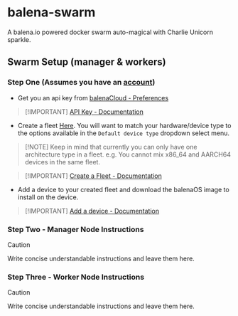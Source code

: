 # balena-swarm
A balena.io powered docker swarm auto-magical with Charlie Unicorn sparkle.


## Swarm Setup (manager & workers)

### Step One (Assumes you have an [account](https://docs.balena.io/learn/accounts/account/#sign-up))
* Get you an api key from [balenaCloud - Preferences](https://dashboard.balena-cloud.com/preferences/access-tokens) 

> [!IMPORTANT] [API Key - Documentation](https://docs.balena.io/learn/accounts/account/#api-keys)

* Create a fleet [Here](https://dashboard.balena-cloud.com/fleets). You will want to match your hardware/device type to the options available in the `Default device type` dropdown select menu. 
> [!NOTE] Keep in mind that currently you can only have one architecture type in a fleet. e.g. You cannot mix x86_64 and AARCH64 devices in the same fleet.  

> [!IMPORTANT] [Create a Fleet - Documentation](https://docs.balena.io/learn/getting-started/genericx86-64-ext/python/#create-a-fleet)

* Add a device to your created fleet and download the balenaOS image to install on the device.

> [!IMPORTANT] [Add a device - Documentation](https://docs.balena.io/learn/getting-started/genericx86-64-ext/python/#add-a-device-and-download-os)

### Step Two - Manager Node Instructions

> [!CAUTION]
> Write concise understandable instructions and leave them here.

### Step Three - Worker Node Instructions

> [!CAUTION]
> Write concise understandable instructions and leave them here.
